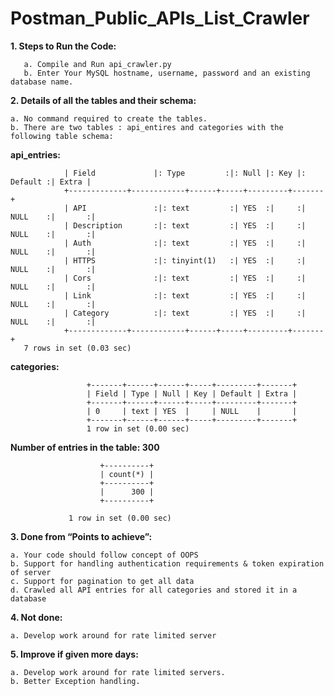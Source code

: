 # Postman_Public_APIs_List_Crawler

**1. Steps to Run the Code:** <br /> 

       a. Compile and Run api_crawler.py
       b. Enter Your MySQL hostname, username, password and an existing database name.
    
    

 **2. Details of all the tables and their schema:**<br /> 
 
    a. No command required to create the tables.
    b. There are two tables : api_entires and categories with the following table schema:
 
 
**api_entries:**<br /> 
               
                | Field             |: Type         :|: Null |: Key |: Default :| Extra |
                +-------------+------------+------+-----+---------+-------+
                | API               :|: text         :| YES  :|     :| NULL    :|       :|
                | Description       :|: text         :| YES  :|     :| NULL    :|       :|
                | Auth              :|: text         :| YES  :|     :| NULL    :|       :|
                | HTTPS             :|: tinyint(1)   :| YES  :|     :| NULL    :|       :|
                | Cors              :|: text         :| YES  :|     :| NULL    :|       :|
                | Link              :|: text         :| YES  :|     :| NULL    :|       :|
                | Category          :|: text         :| YES  :|     :| NULL    :|       :|
                +-------------+------------+------+-----+---------+-------+
       7 rows in set (0.03 sec)
       
**categories:** <br /> 

                     +-------+------+------+-----+---------+-------+
                     | Field | Type | Null | Key | Default | Extra |
                     +-------+------+------+-----+---------+-------+
                     | 0     | text | YES  |     | NULL    |       |
                     +-------+------+------+-----+---------+-------+
                     1 row in set (0.00 sec)

**Number of entries in the table: 300** <br /> 

                        +----------+
                        | count(*) |
                        +----------+
                        |      300 |
                        +----------+
                        
                 1 row in set (0.00 sec)

**3. Done from “Points to achieve”:** <br />

    a. Your code should follow concept of OOPS 
    b. Support for handling authentication requirements & token expiration of server
    c. Support for pagination to get all data 
    d. Crawled all API entries for all categories and stored it in a database 

**4. Not done:**<br />

    a. Develop work around for rate limited server 

**5. Improve if given more days:**<br />

    a. Develop work around for rate limited servers. 
    b. Better Exception handling. 
